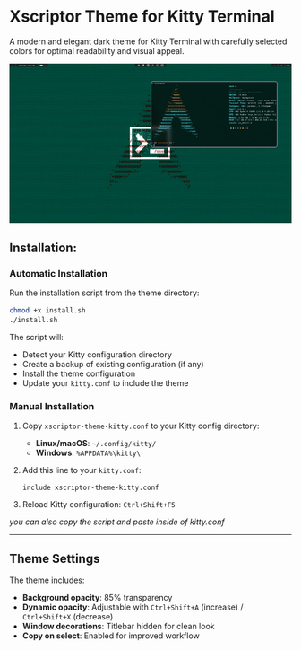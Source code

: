 # Xscriptor Theme for Kitty Terminal

A modern and elegant dark theme for Kitty Terminal with carefully selected colors for optimal readability and visual appeal.

<p align="center">
  <img src="./preview.png" alt="Demostración" width="600"/>
</p>

## Installation:

### Automatic Installation

Run the installation script from the theme directory:

```bash
chmod +x install.sh
./install.sh
```

The script will:
- Detect your Kitty configuration directory
- Create a backup of existing configuration (if any)
- Install the theme configuration
- Update your `kitty.conf` to include the theme

### Manual Installation

1. Copy `xscriptor-theme-kitty.conf` to your Kitty config directory:
   - **Linux/macOS**: `~/.config/kitty/`
   - **Windows**: `%APPDATA%\kitty\`

2. Add this line to your `kitty.conf`:
   ```
   include xscriptor-theme-kitty.conf
   ```

3. Reload Kitty configuration: `Ctrl+Shift+F5`

*you can also copy the script and paste inside of kitty.conf*

---

## Theme Settings

The theme includes:
- **Background opacity**: 85% transparency
- **Dynamic opacity**: Adjustable with `Ctrl+Shift+A` (increase) / `Ctrl+Shift+X` (decrease)
- **Window decorations**: Titlebar hidden for clean look
- **Copy on select**: Enabled for improved workflow

